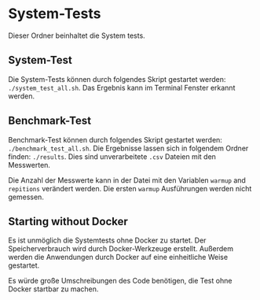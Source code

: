 # System-Tests

Dieser Ordner beinhaltet die System tests.

## System-Test

Die System-Tests können durch folgendes Skript gestartet werden: `./system_test_all.sh`. Das Ergebnis kann im Terminal Fenster erkannt werden.

## Benchmark-Test

Benchmark-Test können durch folgendes Skript gestartet werden: `./benchmark_test_all.sh`. Die Ergebnisse lassen sich in folgendem Ordner finden: `./results`. Dies sind unverarbeitete `.csv` Dateien mit den Messwerten.

Die Anzahl der Messwerte kann in der Datei mit den Variablen `warmup` and `repitions` verändert werden. Die ersten `warmup` Ausführungen werden nicht gemessen.

## Starting without Docker

Es ist unmöglich die Systemtests ohne Docker zu startet. Der Speicherverbrauch wird durch Docker-Werkzeuge erstellt. Außerdem werden die Anwendungen durch Docker auf eine einheitliche Weise gestartet.

Es würde große Umschreibungen des Code benötigen, die Test ohne Docker startbar zu machen.
